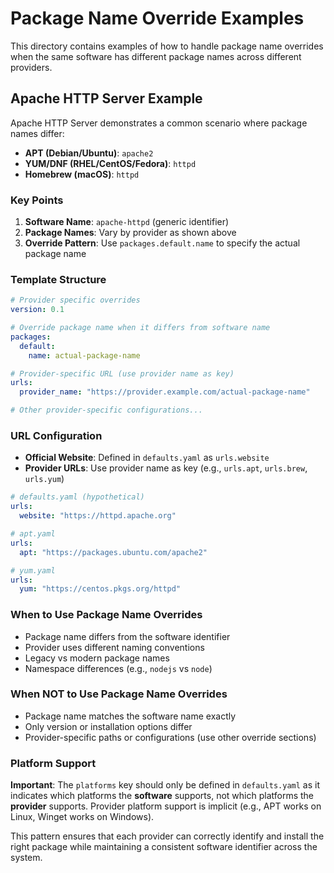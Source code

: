 # Package Name Override Examples

This directory contains examples of how to handle package name overrides when the same software has different package names across different providers.

## Apache HTTP Server Example

Apache HTTP Server demonstrates a common scenario where package names differ:

- **APT (Debian/Ubuntu)**: `apache2`
- **YUM/DNF (RHEL/CentOS/Fedora)**: `httpd`  
- **Homebrew (macOS)**: `httpd`

### Key Points

1. **Software Name**: `apache-httpd` (generic identifier)
2. **Package Names**: Vary by provider as shown above
3. **Override Pattern**: Use `packages.default.name` to specify the actual package name

### Template Structure

```yaml
# Provider specific overrides
version: 0.1

# Override package name when it differs from software name
packages:
  default:
    name: actual-package-name

# Provider-specific URL (use provider name as key)
urls:
  provider_name: "https://provider.example.com/actual-package-name"

# Other provider-specific configurations...
```

### URL Configuration

- **Official Website**: Defined in `defaults.yaml` as `urls.website`
- **Provider URLs**: Use provider name as key (e.g., `urls.apt`, `urls.brew`, `urls.yum`)

```yaml
# defaults.yaml (hypothetical)
urls:
  website: "https://httpd.apache.org"

# apt.yaml
urls:
  apt: "https://packages.ubuntu.com/apache2"

# yum.yaml  
urls:
  yum: "https://centos.pkgs.org/httpd"
```

### When to Use Package Name Overrides

- Package name differs from the software identifier
- Provider uses different naming conventions
- Legacy vs modern package names
- Namespace differences (e.g., `nodejs` vs `node`)

### When NOT to Use Package Name Overrides

- Package name matches the software name exactly
- Only version or installation options differ
- Provider-specific paths or configurations (use other override sections)

### Platform Support

**Important**: The `platforms` key should only be defined in `defaults.yaml` as it indicates which platforms the **software** supports, not which platforms the **provider** supports. Provider platform support is implicit (e.g., APT works on Linux, Winget works on Windows).

This pattern ensures that each provider can correctly identify and install the right package while maintaining a consistent software identifier across the system.